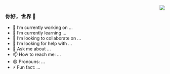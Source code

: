 <img align="right" src="https://github-readme-stats.vercel.app/api?username=p697&show_icons=true&icon_color=6bb9f0&text_color=718096&bg_color=ffffff&hide_title=true" />

### 你好，世界 👋

- 🔭 I’m currently working on ...
- 🌱 I’m currently learning ...
- 👯 I’m looking to collaborate on ...
- 🤔 I’m looking for help with ...
- 💬 Ask me about ...
- 📫 How to reach me: ...
- 😄 Pronouns: ...
- ⚡ Fun fact: ...
